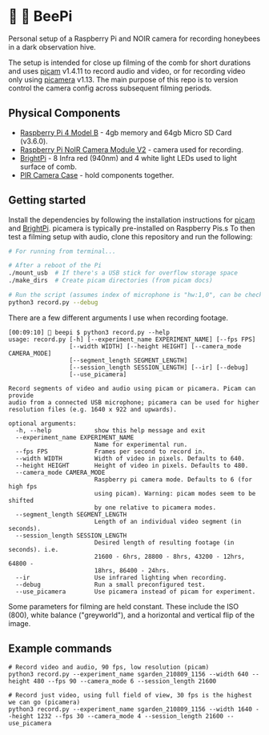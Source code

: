 # 🎥 🐝 BeePi

Personal setup of a Raspberry Pi and NOIR camera for recording honeybees in a dark observation hive.

The setup is intended for close up filming of the comb for short durations and uses [picam](https://github.com/iizukanao/picam) v1.4.11 to record audio and video, or for recording video only using [picamera](https://picamera.readthedocs.io/en/release-1.13/) v1.13. The main purpose of this repo is to version control the camera config across subsequent filming periods.

## Physical Components

- [Raspberry Pi 4 Model B](https://thepihut.com/products/raspberry-pi-4-model-b) - 4gb memory and 64gb Micro SD Card (v3.6.0).
- [Raspberry Pi NoIR Camera Module V2](https://thepihut.com/products/raspberry-pi-noir-camera-module) - camera used for recording.
- [BrightPi](https://uk.pi-supply.com/products/bright-pi-bright-white-ir-camera-light-raspberry-pi) - 8 Infra red (940nm) and 4 white light LEDs used to light surface of comb.
- [PIR Camera Case](https://thepihut.com/products/pir-camera-case-for-raspberry-pi-4-3) - hold components together.

## Getting started

Install the dependencies by following the installation instructions for [picam](https://github.com/iizukanao/picam) and [BrightPi](https://github.com/PiSupply/Bright-Pi). picamera is typically pre-installed on Raspberry Pis.s To then test a filming setup with audio, clone this repository and run the following:

```bash
# For running from terminal...

# After a reboot of the Pi
./mount_usb  # If there's a USB stick for overflow storage space
./make_dirs  # Create picam directories (from picam docs)

# Run the script (assumes index of microphone is "hw:1,0", can be checked by `arecord -l`)
python3 record.py --debug
```

There are a few different arguments I use when recording footage.

```
[00:09:10] 🚀 beepi $ python3 record.py --help
usage: record.py [-h] [--experiment_name EXPERIMENT_NAME] [--fps FPS]
                 [--width WIDTH] [--height HEIGHT] [--camera_mode CAMERA_MODE]
                 [--segment_length SEGMENT_LENGTH]
                 [--session_length SESSION_LENGTH] [--ir] [--debug]
                 [--use_picamera]

Record segments of video and audio using picam or picamera. Picam can provide
audio from a connected USB microphone; picamera can be used for higher
resolution files (e.g. 1640 x 922 and upwards).

optional arguments:
  -h, --help            show this help message and exit
  --experiment_name EXPERIMENT_NAME
                        Name for experimental run.
  --fps FPS             Frames per second to record in.
  --width WIDTH         Width of video in pixels. Defaults to 640.
  --height HEIGHT       Height of video in pixels. Defaults to 480.
  --camera_mode CAMERA_MODE
                        Raspberry pi camera mode. Defaults to 6 (for high fps
                        using picam). Warning: picam modes seem to be shifted
                        by one relative to picamera modes.
  --segment_length SEGMENT_LENGTH
                        Length of an individual video segment (in seconds).
  --session_length SESSION_LENGTH
                        Desired length of resulting footage (in seconds). i.e.
                        21600 - 6hrs, 28800 - 8hrs, 43200 - 12hrs, 64800 -
                        18hrs, 86400 - 24hrs.
  --ir                  Use infrared lighting when recording.
  --debug               Run a small preconfigured test.
  --use_picamera        Use picamera instead of picam for experiment.
```

Some parameters for filming are held constant. These include the ISO (800), white balance ("greyworld"), and a horizontal and vertical flip of the image.

## Example commands

```
# Record video and audio, 90 fps, low resolution (picam)
python3 record.py --experiment_name sgarden_210809_1156 --width 640 --height 480 --fps 90 --camera_mode 6 --session_length 21600

# Record just video, using full field of view, 30 fps is the highest we can go (picamera)
python3 record.py --experiment_name sgarden_210809_1156 --width 1640 --height 1232 --fps 30 --camera_mode 4 --session_length 21600 --use_picamera
```
